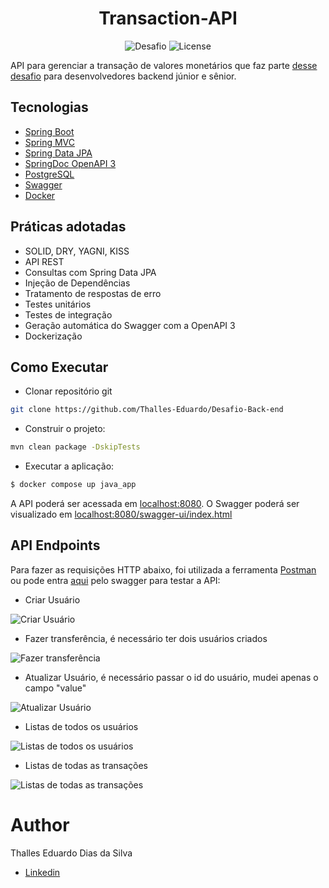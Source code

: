 <h1 align="center">
  Transaction-API
</h1>

<p align="center">
 <img src="https://img.shields.io/static/v1?label=Tipo&message=Desafio&color=8257E5&labelColor=000000" alt="Desafio" />
 <img src="https://img.shields.io/static/v1?label=License&message=MIT&color=8257E5&labelColor=000000" alt="License" />
</p>

API para gerenciar a transação de valores monetários que faz parte [desse desafio](https://github.com/PicPay/picpay-desafio-backend) para desenvolvedores backend júnior e sênior.


## Tecnologias
 
- [Spring Boot](https://spring.io/projects/spring-boot)
- [Spring MVC](https://docs.spring.io/spring-framework/reference/web/webmvc.html)
- [Spring Data JPA](https://spring.io/projects/spring-data-jpa)
- [SpringDoc OpenAPI 3](https://springdoc.org/v2/#spring-webflux-support)
- [PostgreSQL](https://www.postgresql.org/download/)
- [Swagger](https://swagger.io)
- [Docker](https://www.docker.com)

## Práticas adotadas

- SOLID, DRY, YAGNI, KISS
- API REST
- Consultas com Spring Data JPA
- Injeção de Dependências
- Tratamento de respostas de erro
- Testes unitários
- Testes de integração
- Geração automática do Swagger com a OpenAPI 3
- Dockerização

## Como Executar

- Clonar repositório git
```bash
git clone https://github.com/Thalles-Eduardo/Desafio-Back-end
```

- Construir o projeto:
```bash
mvn clean package -DskipTests
```

- Executar a aplicação:
```bash
$ docker compose up java_app
```

A API poderá ser acessada em [localhost:8080](http://localhost:8080).
O Swagger poderá ser visualizado em [localhost:8080/swagger-ui/index.html](http://localhost:8080/swagger-ui/index.html)

## API Endpoints

Para fazer as requisições HTTP abaixo, foi utilizada a ferramenta [Postman](https://www.postman.com/downloads/) ou pode entra [aqui](http://localhost:8080/swagger-ui/index.html) pelo swagger para testar a API:

- Criar Usuário

![Criar Usuário](https://github.com/Thalles-Eduardo/Desafio-Back-end-Spring-boot/assets/69612509/c7e861f0-3674-4c4a-9ebc-8e2d867d4d19)

- Fazer transferência, é necessário ter dois usuários criados

![Fazer transferência](https://github.com/Thalles-Eduardo/Desafio-Back-end-Spring-boot/assets/69612509/399aeb9a-8ccd-466f-82ef-28e234c1af96)

- Atualizar Usuário, é necessário passar o id do usuário, mudei apenas o campo "value"

![Atualizar Usuário](https://github.com/Thalles-Eduardo/Desafio-Back-end-Spring-boot/assets/69612509/5ee2cbe0-525e-46c0-8a7c-02de3bb2c4c0)


- Listas de todos os usuários

![Listas de todos os usuários](https://github.com/Thalles-Eduardo/Desafio-Back-end-Spring-boot/assets/69612509/7908b33b-e48a-4204-bfad-dda8b7037146)


- Listas de todas as transações

![Listas de todas as transações](https://github.com/Thalles-Eduardo/Desafio-Back-end-Spring-boot/assets/69612509/fd85c003-856d-4cd8-a682-44e211028b23)

# Author

Thalles Eduardo Dias da Silva

- [Linkedin](https://linkedin.com/in/thalles-eduardo-7297a6237)
